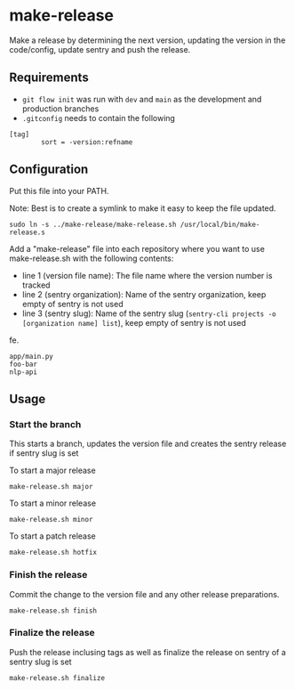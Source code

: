 # make-release

Make a release by determining the next version, updating the version in the code/config, update sentry and push the release.

## Requirements

* `git flow init` was run with `dev` and `main` as the development and production branches
* `.gitconfig` needs to contain the following

```
[tag]
        sort = -version:refname
```

## Configuration

Put this file into your PATH.

Note: Best is to create a symlink to make it easy to keep the file updated.

```
sudo ln -s ../make-release/make-release.sh /usr/local/bin/make-release.s
```

Add a "make-release" file into each repository where you want to use make-release.sh with the following contents:

* line 1 (version file name): The file name where the version number is tracked
* line 2 (sentry organization): Name of the sentry organization, keep empty of sentry is not used
* line 3 (sentry slug): Name of the sentry slug (`sentry-cli projects -o [organization name] list`), keep empty of sentry is not used

fe.

```
app/main.py
foo-bar
nlp-api
```

## Usage

### Start the branch

This starts a branch, updates the version file and creates the sentry release if sentry slug is set

To start a major release

```
make-release.sh major
```

To start a minor release

```
make-release.sh minor
```

To start a patch release

```
make-release.sh hotfix
```

### Finish the release

Commit the change to the version file and any other release preparations.

```
make-release.sh finish
```

### Finalize the release

Push the release inclusing tags as well as finalize the release on sentry of a sentry slug is set

```
make-release.sh finalize
```
